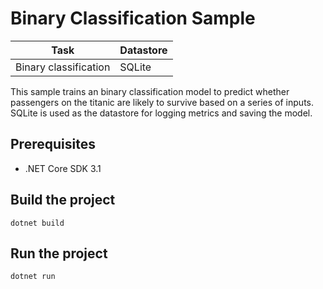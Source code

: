 # Binary Classification Sample

| Task | Datastore |
| --- | --- |
| Binary classification | SQLite |

This sample trains an binary classification model to predict whether passengers on the titanic are likely to survive based on a series of inputs. SQLite is used as the datastore for logging metrics and saving the model.

## Prerequisites

- .NET Core SDK 3.1

## Build the project

```dotnetcli
dotnet build
```

## Run the project

```dotnetcli
dotnet run
```